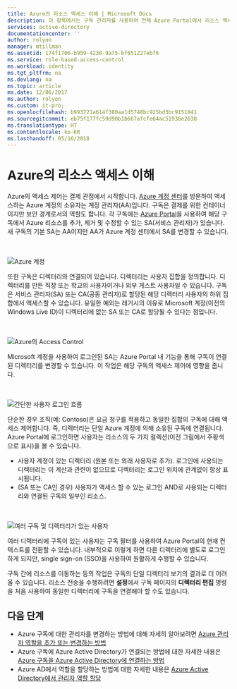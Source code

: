 ```yaml
---
title: Azure의 리소스 액세스 이해 | Microsoft Docs
description: 이 항목에서는 구독 관리자를 사용하여 전체 Azure Portal에서 리소스 액세스를 제어하는 방법에 대한 개념을 설명합니다.
services: active-directory
documentationcenter: ''
author: rolyon
manager: mtillman
ms.assetid: 174f1706-b959-4230-9a75-bf651227ebf6
ms.service: role-based-access-control
ms.workload: identity
ms.tgt_pltfrm: na
ms.devlang: na
ms.topic: article
ms.date: 12/06/2017
ms.author: rolyon
ms.custom: it-pro;
ms.openlocfilehash: b993721a614f380aa1d5748bc925bd3bc9151841
ms.sourcegitcommit: eb75f177fc59d90b1b667afcfe64ac51936e2638
ms.translationtype: HT
ms.contentlocale: ko-KR
ms.lasthandoff: 05/16/2018
---
```

# <a name="understanding-resource-access-in-azure"></a>Azure의 리소스 액세스 이해

Azure의 액세스 제어는 결제 관점에서 시작합니다. [Azure 계정 센터](https://account.azure.com)를 방문하여 액세스하는 Azure 계정의 소유자는 계정 관리자(AA)입니다. 구독은 결제를 위한 컨테이너이지만 보안 경계로서의 역할도 합니다. 각 구독에는 [Azure Portal](https://portal.azure.com/)을 사용하여 해당 구독에서 Azure 리소스를 추가, 제거 및 수정할 수 있는 SA(서비스 관리자)가 있습니다. 새 구독의 기본 SA는 AA이지만 AA가 Azure 계정 센터에서 SA를 변경할 수 있습니다.

<br><br>![Azure 계정][1]

또한 구독은 디렉터리와 연결되어 있습니다. 디렉터리는 사용자 집합을 정의합니다. 디렉터리를 만든 직장 또는 학교의 사용자이거나 외부 게스트 사용자일 수 있습니다. 구독은 서비스 관리자(SA) 또는 CA(공동 관리자)로 할당된 해당 디렉터리 사용자의 하위 집합에서 액세스할 수 있습니다. 유일한 예외는 레거시의 이유로 Microsoft 계정(이전의 Windows Live ID)이 디렉터리에 없는 SA 또는 CA로 할당될 수 있다는 점입니다.

<br><br>![Azure의 Access Control][2]

Microsoft 계정을 사용하여 로그인된 SA는 Azure Portal 내 기능을 통해 구독이 연결된 디렉터리를 변경할 수 있습니다. 이 작업은 해당 구독의 액세스 제어에 영향을 줍니다.

<br><br>![간단한 사용자 로그인 흐름][3]

단순한 경우 조직(예: Contoso)은 요금 청구를 적용하고 동일한 집합의 구독에 대해 액세스 제어합니다. 즉, 디렉터리는 단일 Azure 계정에 의해 소유된 구독에 연결됩니다. Azure Portal에 로그인하면 사용자는 리소스의 두 가지 컬렉션(이전 그림에서 주황색으로 표시)을 볼 수 있습니다.

* 사용자 계정이 있는 디렉터리 (원본 또는 외래 사용자로 추가). 로그인에 사용되는 디렉터리는 이 계산과 관련이 없으므로 디렉터리는 로그인 위치에 관계없이 항상 표시됩니다.
* (SA 또는 CA인 경우) 사용자가 액세스 할 수 있는 로그인 AND로 사용되는 디렉터리와 연결된 구독의 일부인 리소스.

<br><br>![여러 구독 및 디렉터리가 있는 사용자][4]

여러 디렉터리에 구독이 있는 사용자는 구독 필터를 사용하여 Azure Portal의 현재 컨텍스트를 전환할 수 있습니다. 내부적으로 이렇게 하면 다른 디렉터리에 별도로 로그인하게 되지만, single sign-on (SSO)을 사용하여 원활하게 수행할 수 있습니다.

구독 간에 리소스를 이동하는 등의 작업은 구독의 단일 디렉터리 보기의 결과로 더 어려울 수 있습니다. 리소스 전송을 수행하려면 **설정**에서 구독 페이지의 **디렉터리 편집** 명령을 처음 사용하여 동일한 디렉터리에 구독을 연결해야 할 수도 있습니다.

## <a name="next-steps"></a>다음 단계
* Azure 구독에 대한 관리자를 변경하는 방법에 대해 자세히 알아보려면 [Azure 관리자 역할을 추가 또는 변경하는 방법](../billing/billing-add-change-azure-subscription-administrator.md)
* Azure 구독에 Azure Active Directory가 연결되는 방법에 대한 자세한 내용은 [Azure 구독을 Azure Active Directory에 연결하는 방법](../active-directory/active-directory-how-subscriptions-associated-directory.md)
* Azure AD에서 역할을 할당하는 방법에 대한 자세한 내용은 [Azure Active Directory에서 관리자 역할 할당](../active-directory/active-directory-assign-admin-roles-azure-portal.md)

<!--Image references-->
[1]: ./media/rbac-and-directory-admin-roles/IC707931.png
[2]: ./media/rbac-and-directory-admin-roles/IC707932.png
[3]: ./media/rbac-and-directory-admin-roles/IC707933.png
[4]: ./media/rbac-and-directory-admin-roles/IC707934.png
